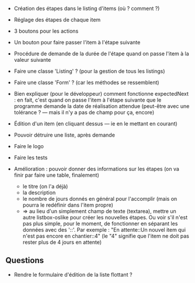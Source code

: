
* Création des étapes dans le listing d'items (où ? comment ?)
* Réglage des étapes de chaque item
* 3 boutons pour les actions
* Un bouton pour faire passer l'item à l'étape suivante
* Procédure de demande de la durée de l'étape quand on passe l'item à la valeur suivante

* Faire une classe 'Listing' ? (pour la gestion de tous les listings)
* Faire une classe 'Form' ? (car les méthodes se ressemblent)

* Bien expliquer (pour le développeur) comment fonctionne expectedNext : en fait, c'est quand on passe l'item à l'étape suivante que le programme demande la date de réalisation attendue (peut-être avec une tolérance ? — mais il n'y a pas de champ pour ça, encore)
* Édition d'un item (en cliquant dessus — ie en le mettant en courant)
* Pouvoir détruire une liste, après demande

* Faire le logo
* Faire les tests

* Amélioration : pouvoir donner des informations sur les étapes (on va finir par faire une table, finalement)
  - le titre (on l'a déjà)
  - la description
  - le nombre de jours donnés en général pour l'accomplir (mais on pourra le redéfinir dans l'item propre)
  * => au lieu d'un simplement champ de texte (textarea), mettre un autre listbox-oslike pour créer les nouvelles étapes. Ou voir s'il n'est pas plus simple, pour le moment, de fonctionner en séparant les données avec des '::'. Par exemple : "En attente::Un nouvel item qui n'est pas encore en chantier::4" (le "4" signifie que l'item ne doit pas rester plus de 4 jours en attente)

## Questions

* Rendre le formulaire d'édition de la liste flottant ?
